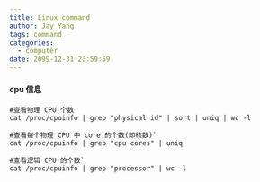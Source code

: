 ```yaml
---
title: Linux command
author: Jay Yang
tags: command
categories:
  - computer
date: 2099-12-31 23:59:59
---
```


#### cpu 信息
    #查看物理 CPU 个数
    cat /proc/cpuinfo | grep "physical id" | sort | uniq | wc -l

    #查看每个物理 CPU 中 core 的个数(即核数)`
    cat /proc/cpuinfo | grep "cpu cores" | uniq

    #查看逻辑 CPU 的个数`
    cat /proc/cpuinfo | grep "processor" | wc -l
